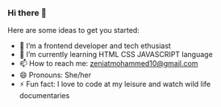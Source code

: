 ### Hi there 👋


Here are some ideas to get you started:

- 🔭 I’m a frontend developer and tech ethusiast
- 🌱 I’m currently learning HTML CSS JAVASCRIPT language
- 📫 How to reach me: zeniatmohammed10@gmail.com
- 😄 Pronouns: She/her
- ⚡ Fun fact: I love to code at my leisure and watch wild life documentaries
